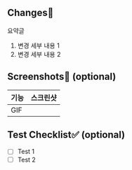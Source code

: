 ## Changes📝

요약글

1. 변경 세부 내용 1
2. 변경 세부 내용 2

## Screenshots📸 (optional)

| 기능  | 스크린샷 |
|-----|------|
| GIF |      |

## Test Checklist✅ (optional)

- [ ] Test 1
- [ ] Test 2
